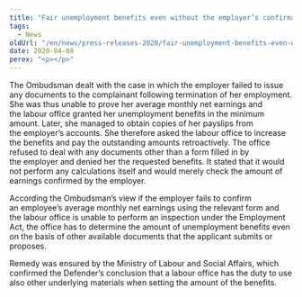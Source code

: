 ```yaml
---
title: "Fair unemployment benefits even without the employer’s confirmation"
tags:
  - News
oldUrl: "/en/news/press-releases-2020/fair-unemployment-benefits-even-without-the-employers-confirmation/"
date: 2020-04-08
perex: "<p></p>"
---
```


<!-- imported from the old website -->

<p>The Ombudsman dealt with the case in which the employer failed to issue any documents to the complainant following termination of her employment. She was thus unable to prove her average monthly net earnings and the labour office granted her unemployment benefits in the minimum amount. Later, she managed to obtain copies of her payslips from the employer’s accounts. She therefore asked the labour office to increase the benefits and pay the outstanding amounts retroactively. The office refused to deal with any documents other than a form filled in by the employer and denied her the requested benefits. It stated that it would not perform any calculations itself and would merely check the amount of earnings confirmed by the employer.</p> <p>According the Ombudsman’s view if the employer fails to confirm an employee’s average monthly net earnings using the relevant form and the labour office is unable to perform an inspection under the Employment Act, the office has to determine the amount of unemployment benefits even on the basis of other available documents that the applicant submits or proposes.</p> Remedy was ensured by the Ministry of Labour and Social Affairs, which confirmed the Defender’s conclusion that a labour office has the duty to use also other underlying materials when setting the amount of the benefits.
